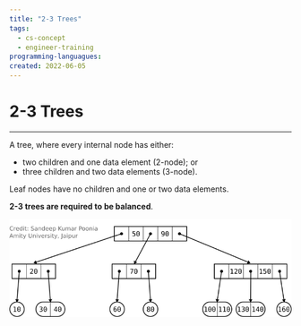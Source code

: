 ```yaml
---
title: "2-3 Trees" 
tags:
  - cs-concept
  - engineer-training
programming-languagues:
created: 2022-06-05
---
```

# 2-3 Trees
---
A tree, where every internal node has either:
- two children and one data element (2-node); or
- three children and two data elements (3-node).

Leaf nodes have no children and one or two data elements.

**2-3 trees are required to be balanced**.

![2-3-tree](notes/images/2-3-tree.png)
